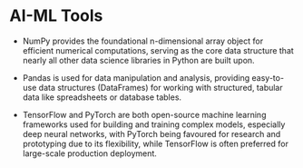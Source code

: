 
# AI-ML Tools

- NumPy provides the foundational n-dimensional array object for efficient numerical computations, serving as the core data structure that nearly all other data science libraries in Python are built upon. 

- Pandas is used for data manipulation and analysis, providing easy-to-use data structures (DataFrames) for working with structured, tabular data like spreadsheets or database tables. 

- TensorFlow and PyTorch are both open-source machine learning frameworks used for building and training complex models, especially deep neural networks, with PyTorch being favoured for research and prototyping due to its flexibility, while TensorFlow is often preferred for large-scale production deployment.
